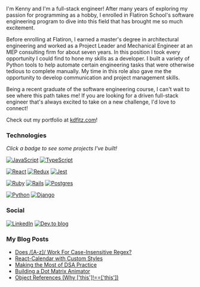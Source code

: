 I'm Kenny and I'm a full-stack engineer! After many years of exploring my passion for programming as a hobby, I enrolled in Flatiron School's software engineering program to dive into this field that has brought me so much excitement. 

Before enrolling at Flatiron, I earned a master's degree in architectural engineering and worked as a Project Leader and Mechanical Engineer at an MEP consulting firm for about seven years. In this position I took every opportunity I could find to hone my skills as a developer. I built a variety of Python tools to help automate certain engineering tasks that were otherwise tedious to complete manually. My time in this role also gave me the opportunity to develop communication and project management skills.

Being a recent graduate of the software engineering course, I can't wait to see where this path takes me! If you are looking for a driven full-stack engineer that's always excited to take on a new challenge, I'd love to connect!

Check out my portfolio at [kdfitz.com](https://kdfitz.com)!

### Technologies

*Click a badge to see some projects I've built!*

[![JavaScript](https://img.shields.io/badge/javascript-%23323330.svg?style=for-the-badge&logo=javascript&logoColor=%23F7DF1E)](https://github.com/fitzgeraldkd?tab=repositories&q=topic%3Ajavascript)
[![TypeScript](https://img.shields.io/badge/typescript-%23007ACC.svg?style=for-the-badge&logo=typescript&logoColor=white)](https://github.com/fitzgeraldkd?tab=repositories&q=topic%3Atypescript)

[![React](https://img.shields.io/badge/react-%2320232a.svg?style=for-the-badge&logo=react&logoColor=%2361DAFB)](https://github.com/fitzgeraldkd?tab=repositories&q=topic%3Areact)
[![Redux](https://img.shields.io/badge/redux-%23593d88.svg?style=for-the-badge&logo=redux&logoColor=white)](https://github.com/fitzgeraldkd?tab=repositories&q=topic%3Aredux)
[![Jest](https://img.shields.io/badge/-jest-%23C21325?style=for-the-badge&logo=jest&logoColor=white)](https://github.com/fitzgeraldkd?tab=repositories&q=topic%3Ajest)

[![Ruby](https://img.shields.io/badge/ruby-%23CC342D.svg?style=for-the-badge&logo=ruby&logoColor=white)](https://github.com/fitzgeraldkd?tab=repositories&q=topic%3Aruby)
[![Rails](https://img.shields.io/badge/rails-%23CC0000.svg?style=for-the-badge&logo=ruby-on-rails&logoColor=white)](https://github.com/fitzgeraldkd?tab=repositories&q=topic%3Arails)
[![Postgres](https://img.shields.io/badge/postgres-%23316192.svg?style=for-the-badge&logo=postgresql&logoColor=white)](https://github.com/fitzgeraldkd?tab=repositories&q=topic%3Apostgres)

[![Python](https://img.shields.io/badge/python-3670A0?style=for-the-badge&logo=python&logoColor=ffdd54)](https://github.com/fitzgeraldkd?tab=repositories&q=topic%3Apython)
[![Django](https://img.shields.io/badge/django-%23092E20.svg?style=for-the-badge&logo=django&logoColor=white)](https://github.com/fitzgeraldkd?tab=repositories&q=topic%3Adjango)

### Social
[![LinkedIn](https://img.shields.io/badge/linkedin-%230077B5.svg?style=for-the-badge&logo=linkedin&logoColor=white)](https://www.linkedin.com/in/kenneth-fitzgerald/)
[![Dev.to blog](https://img.shields.io/badge/dev.to-0A0A0A?style=for-the-badge&logo=dev.to&logoColor=white)](https://dev.to/fitzgeraldkd)

### My Blog Posts

<!-- BLOG-POST-LIST:START -->
- [Does /[A-z]/ Work For Case-Insensitive Regex?](https://dev.to/fitzgeraldkd/does-a-z-work-for-case-insensitive-regex-47fn)
- [React-Calendar with Custom Styles](https://dev.to/fitzgeraldkd/react-calendar-with-custom-styles-30c9)
- [Making the Most of DSA Practice](https://dev.to/fitzgeraldkd/making-the-most-of-dsa-practice-5h78)
- [Building a Dot Matrix Animator](https://dev.to/fitzgeraldkd/building-a-dot-matrix-animator-4edm)
- [Object References &lpar;Why [&#39;this&#39;]!==[&#39;this&#39;]&rpar;](https://dev.to/fitzgeraldkd/object-references-why-thisthis-5l6)
<!-- BLOG-POST-LIST:END -->

<!--
**fitzgeraldkd/fitzgeraldkd** is a ✨ _special_ ✨ repository because its `README.md` (this file) appears on your GitHub profile.

Here are some ideas to get you started:

- 🔭 I’m currently working on ...
- 🌱 I’m currently learning ...
- 👯 I’m looking to collaborate on ...
- 🤔 I’m looking for help with ...
- 💬 Ask me about ...
- 📫 How to reach me: ...
- 😄 Pronouns: ...
- ⚡ Fun fact: ...
-->
